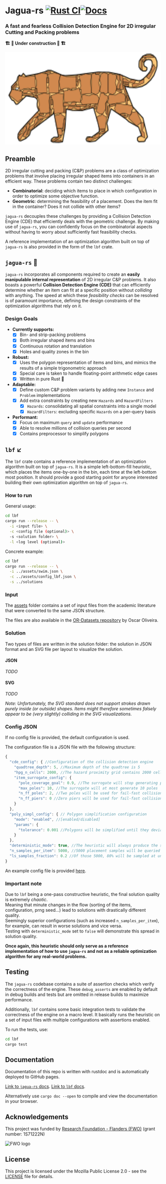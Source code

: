 # Jagua-rs [![Rust CI](https://github.com/JeroenGar/jagua-rs/actions/workflows/rust.yml/badge.svg?branch=main)](https://github.com/JeroenGar/jagua-rs/actions/workflows/rust.yml)[![Docs](https://github.com/JeroenGar/jagua-rs/actions/workflows/doc.yml/badge.svg)](https://github.com/JeroenGar/jagua-rs/actions/workflows/doc.yml)
### A fast and fearless Collision Detection Engine for 2D irregular Cutting and Packing problems

**🏗️ 🚧 Under construction 🚧 🏗️**

<img src="assets/jaguars_logo.svg" width="100%" height="300px" alt="jagua-rs logo">

## Preamble
2D irregular cutting and packing (C&P) problems are a class of optimization problems that involve placing irregular shaped items into containers in an efficient way.
These problems contain two distinct challenges:
 * **Combinatorial**: deciding which items to place in which configuration in order to optimize some objective function.
 * **Geometric**: determining the feasibility of a placement. Does the item fit in the container? Does it not collide with other items?

`jagua-rs` decouples these challenges by providing a Collision Detection Engine (CDE) that efficiently deals with the geometric challenge.
By making use of `jagua-rs`, you can confidently focus on the combinatorial aspects without having to worry about sufficiently fast feasibility checks.

A reference implementation of an optimization algorithm built on top of `jagua-rs` is also provided in the form of the `lbf` crate.

## `jagua-rs` 🐆
`jagua-rs` incorporates all components required to create an **easily manipulable internal representation** of 2D irregular C&P problems.
It also boasts a powerful **Collision Detection Engine (CDE)** that can efficiently determine whether an item can fit at a specific position without *colliding* with anything.
The speed at which these *feasibility checks* can be resolved is of paramount importance, defining the design constraints of the optimization algorithms that rely on it.

### Design Goals
- **Currently supports:**
    - [x] Bin- and strip-packing problems
    - [x] Both irregular shaped items and bins
    - [x] Continuous rotation and translation
    - [x] Holes and quality zones in the bin
- **Robust:**
    - [x] Uses the polygon representation of items and bins, and mimics the results of a simple trigonometric approach
    - [x] Special care is taken to handle floating-point arithmetic edge cases
    - [x] Written in pure Rust 🦀
- **Adaptable:**
    - [x] Define custom C&P problem variants by adding new `Instance` and `Problem` implementations
    - [x] Add extra constraints by creating new `Hazards` and `HazardFilters`
        - [x] `Hazards`: consolidating all spatial constraints into a single model
        - [x] `HazardFilters`: excluding specific `Hazards` on a per-query basis
- **Performant:**
    - [x] Focus on maximum `query` and `update` performance
    - [x] Able to resolve millions of collision queries per second
    - [x] Contains preprocessor to simplify polygons

## `lbf` ↙️
The `lbf` crate contains a reference implementation of an optimization algorithm built on top of `jagua-rs`.
It is a simple left-bottom-fill heuristic, which places the items one-by-one in the bin, each time at the left-bottom most position.
It should provide a good starting point for anyone interested building their own optimization algorithm on top of `jagua-rs`.

### How to run
General usage:
```bash
cd lbf
cargo run --release -- \
  -i <input file> \
  -c <config file (optional)> \
  -s <solution folder> \
  -l <log level (optional)>
```

Concrete example:
```bash
cd lbf
cargo run --release -- \
  -i ../assets/swim.json \
  -c ../assets/config_lbf.json \
  -s ../solutions
```

### Input

The [assets](assets) folder contains a set of input files from the academic literature that were converted to the
same JSON structure.

The files are also available in the [OR-Datasets repository](https://github.com/Oscar-Oliveira/OR-Datasets/tree/master/Cutting-and-Packing/2D-Irregular) by Oscar Oliveira.

### Solution

Two types of files are written in the solution folder: the solution in JSON format and an SVG file per layout to visualize the solution.

#### JSON

*TODO*

#### SVG

*TODO*

*Note: Unfortunately, the SVG standard does not support strokes drawn purely inside (or outside) shapes.
Items might therefore sometimes falsely appear to be (very slightly) colliding in the SVG visualizations.*

### Config JSON

If no config file is provided, the default configuration is used.

The configuration file is a JSON file with the following structure:
```javascript
{
  "cde_config": { //Configuration of the collision detection engine
    "quadtree_depth": 5, //Maximum depth of the quadtree is 5
    "hpg_n_cells": 2000, //The hazard proximity grid contains 2000 cells
    "item_surrogate_config": {
      "pole_coverage_goal": 0.9, //The surrogate will stop generating poles when 90% of the item is covered
      "max_poles": 10, //The surrogate will at most generate 10 poles
      "n_ff_poles": 2, //Two poles will be used for fail-fast collision detection
      "n_ff_piers": 0 //Zero piers will be used for fail-fast collision detection
    }
  },
  "poly_simpl_config": { // Polygon simplification configuration
    "mode": "enabled", //[enabled/disabled]
    "params": {
      "tolerance": 0.001 //Polygons will be simplified until they deviate at most 0.1% from their original area.
    }
  },
  "deterministic_mode": true, //The heuristic will always produce the same solution for the same input and configuration
  "n_samples_per_item": 5000, //5000 placement samples will be queried per item.
  "ls_samples_fraction": 0.2 //Of those 5000, 80% will be sampled at uniformly at random, 20% will be local search samples
}
```

An example config file is provided [here](assets/config_lbf.json).

### Important note

Due to `lbf` being a one-pass constructive heuristic, the final solution quality is extremely *chaotic*. \
Meaning that minute changes in the flow (sorting of the items, configuration, prng seed...) lead to solutions with drastically different quality. \
Seemingly superior configurations (such as increased `n_samples_per_item`), for example, can result in worse solutions and vice versa. \
Testing with `deterministic_mode` set to `false` will demonstrate this spread in solution quality.

**Once again, this heuristic should only serve as a reference implementation of how to use `jagua-rs` and not as a reliable optimization algorithm for any real-world problems.**

## Testing

The `jagua-rs` codebase contains a suite of assertion checks which verify the correctness of the engine.
These `debug_asserts` are enabled by default in debug builds and tests but are omitted in release builds to maximize performance.

Additionally, `lbf` contains some basic integration tests to validate the correctness of the engine on a macro level.
It basically runs the heuristic on a set of input files with multiple configurations with assertions enabled.

To run the tests, use:
```bash
cd lbf
cargo test
``` 

## Documentation

Documentation of this repo is written with rustdoc and is automatically deployed to GitHub pages.

[Link to `jagua-rs` docs](https://jeroengar.github.io/jagua-rs-docs/jagua_rs/).
[Link to `lbf` docs](https://jeroengar.github.io/jagua-rs-docs/lbf/).

Alternatively use `cargo doc --open` to compile and view the documentation in your browser.

## Acknowledgements

This project was funded by [Research Foundation - Flanders (FWO)](https://www.fwo.be/en/) (grant number: 1S71222N)

<img src="https://upload.wikimedia.org/wikipedia/commons/f/fc/Fonds_Wetenschappelijk_Onderzoek_logo.svg" width="100px" alt="FWO logo">

## License

This project is licensed under the Mozilla Public License 2.0 - see the [LICENSE](LICENSE) file for details.
